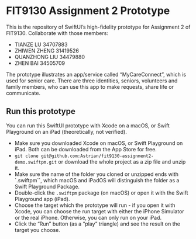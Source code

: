 # FIT9130 Assignment 2 Prototype
This is the repository of SwiftUI’s high-fidelity prototype for Assignment 2 of FIT9130. Collaborate with those members:

- TIANZE LU 34707883
- ZHIWEN ZHENG 31419526
- QUANZHONG LIU 34479880
- ZHEN BAI 34505709

The prototype illustrates an app/service called “MyCareConnect”, which is used for senior care. There are three identities, seniors, volunteers and family members, who can use this app to make requests, share life or communicate.

## Run this prototype
You can run this SwiftUI prototype with Xcode on a macOS, or Swift Playground on an iPad (theoretically, not verified).

- Make sure you downloaded Xcode on macOS, or Swift Playground on iPad. Both can be downloaded from the App Store for free.
- `git clone git@github.com:Astrian/fit9130-assignment2-demo.swiftpm.git` or download the whole project as a zip file and unzip it.
- Make sure the name of the folder you cloned or unzipped ends with `.swiftpm``, which macOS and iPadOS will distinguish the folder as a Swift Playground Package.
- Double-click the `.swiftpm` package (on macOS) or open it with the Swift Playground app (iPad).
- Choose the target which the prototype will run - if you open it with Xcode, you can choose the run target with either the iPhone Simulator or the real iPhone. Otherwise, you can only run on your iPad.
- Click the “Run” button (as a “play” triangle) and see the result on the target you choose.